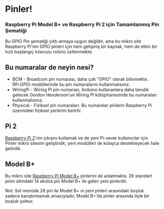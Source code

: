 # Pinler!

### Raspberry Pi Model B+ ve Raspberry Pi 2 için Tamamlanmış Pin Şematiği

Bu GPIO Pin şematiği çıktı almaya uygun değildir, ama bu mikro site Raspberry Pi'nin GPIO pinleri için hem gelişmiş bir kaynak, hem de etkin bir hızlı başlangıç kılavuzu rolünü üstlenmekte.

## Bu numaralar de neyin nesi?

* BCM - Broadcom pin numarası, daha çok "GPIO" olarak bilinmekte. RPi.GPIO modüllerinde bu pin numaralarını kullanmalısınız.
* WiringPi - Wiring Pi pin numarası, Arduino kullananlara daha tanıdık gelecek Gordon Henderson'un Wiring Pi kütüphanesinde bu numaraları kullanmalısınız.
* Physical - Fiziksel pin numaraları. Bu numaralar pinlerin Raspberry Pi üzerindeki fiziksel yerlerini belirtir.

## Pi 2

[Raspberry Pi 2](http://www.raspi.gen.tr/2015/02/02/raspberry-pi-2-duyuruldu-ilk-inceleme-ve-on-izlenimler/)'nin çıkışını kutlamak ve de yeni Pi-sever kullanıcılar için Pinler mikro sitesini geliştirdik, yeni modülleri de kolayca destekleyecek hale getirdik.

## Model B+

Bu mikro site [Raspberry Pi Model B+](http://www.raspi.gen.tr/2014/07/14/yeni-raspberry-pi-modeli-raspberry-pi-model-b/) pinlerini de anlatmakta. 26 standart pinin altındaki 14 ekstra pin Model B+ ile gelen yeni pinlerdir.

Not: Sol menüde 26 pin ile Model B+ ın yeni pinleri arasındaki boşluk sadece karıştırmamak amacıyladır, Model B+'da pinler arasında öyle bir boşluk yoktur.